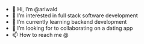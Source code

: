 - 👋 Hi, I’m @ariwald
- 👀 I’m interested in full stack software development
- 🌱 I’m currently learning backend development
- 💞️ I’m looking for to collaborating on a dating app
- 📫 How to reach me @

<!---
ariwald/ariwald is a ✨ special ✨ repository because its `README.md` (this file) appears on your GitHub profile.
You can click the Preview link to take a look at your changes.
--->
